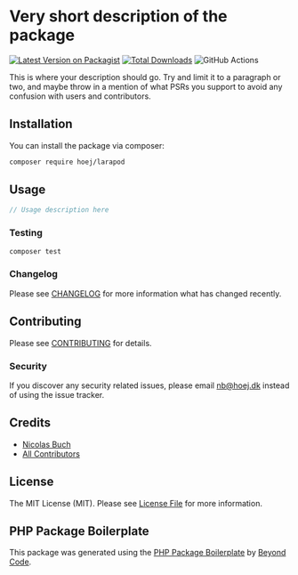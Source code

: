 # Very short description of the package

[![Latest Version on Packagist](https://img.shields.io/packagist/v/hoej/larapod.svg?style=flat-square)](https://packagist.org/packages/hoej/larapod)
[![Total Downloads](https://img.shields.io/packagist/dt/hoej/larapod.svg?style=flat-square)](https://packagist.org/packages/hoej/larapod)
![GitHub Actions](https://github.com/hoej/larapod/actions/workflows/main.yml/badge.svg)

This is where your description should go. Try and limit it to a paragraph or two, and maybe throw in a mention of what PSRs you support to avoid any confusion with users and contributors.

## Installation

You can install the package via composer:

```bash
composer require hoej/larapod
```

## Usage

```php
// Usage description here
```

### Testing

```bash
composer test
```

### Changelog

Please see [CHANGELOG](CHANGELOG.md) for more information what has changed recently.

## Contributing

Please see [CONTRIBUTING](CONTRIBUTING.md) for details.

### Security

If you discover any security related issues, please email nb@hoej.dk instead of using the issue tracker.

## Credits

-   [Nicolas Buch](https://github.com/hoej)
-   [All Contributors](../../contributors)

## License

The MIT License (MIT). Please see [License File](LICENSE.md) for more information.

## PHP Package Boilerplate

This package was generated using the [PHP Package Boilerplate](https://laravelpackageboilerplate.com) by [Beyond Code](http://beyondco.de/).
